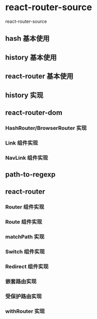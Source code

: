 # react-router-source

react-router-source

## hash 基本使用

## history 基本使用

## react-router 基本使用

## history 实现

## react-router-dom

### HashRouter/BrowserRouter 实现

### Link 组件实现

### NavLink 组件实现

## path-to-regexp

## react-router

### Router 组件实现

### Route 组件实现

### matchPath 实现

### Switch 组件实现

### Redirect 组件实现

### 嵌套路由实现

### 受保护路由实现

### withRouter 实现

